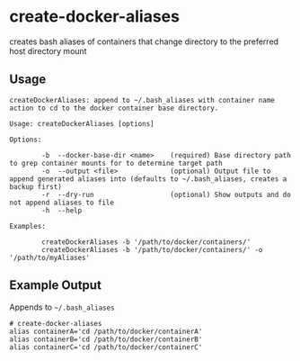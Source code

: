# create-docker-aliases
creates bash aliases of containers that change directory to the preferred host directory mount

## Usage
```shell
createDockerAliases: append to ~/.bash_aliases with container name action to cd to the docker container base directory.

Usage: createDockerAliases [options]

Options:

        -b  --docker-base-dir <name>    (required) Base directory path to grep container mounts for to determine target path
        -o  --output <file>             (optional) Output file to append generated aliases into (defaults to ~/.bash_aliases, creates a backup first)        
        -r  --dry-run                   (optional) Show outputs and do not append aliases to file
        -h  --help

Examples:

        createDockerAliases -b '/path/to/docker/containers/'
        createDockerAliases -b '/path/to/docker/containers/' -o '/path/to/myAliases'
```

## Example Output 
Appends to `~/.bash_aliases`
```shell
# create-docker-aliases
alias containerA='cd /path/to/docker/containerA'
alias containerB='cd /path/to/docker/containerB'
alias containerC='cd /path/to/docker/containerC'
```
